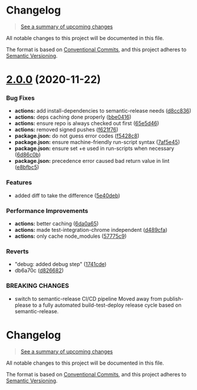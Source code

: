 # Changelog

> [See a summary of upcoming changes](https://github.com/Xunnamius/workflow-playground/compare/main...develop)

All notable changes to this project will be documented in this file.

The format is based on [Conventional Commits](https://conventionalcommits.org),
and this project adheres to [Semantic Versioning](https://semver.org).



# [2.0.0](https://github.com/Xunnamius/workflow-playground/compare/v1.0.15...v2.0.0) (2020-11-22)


### Bug Fixes

* **actions:** add install-dependencies to semantic-release needs ([d8cc836](https://github.com/Xunnamius/workflow-playground/commit/d8cc83611de2a595631f42bee0f10591b11bc59c))
* **actions:** deps caching done properly ([bbe0416](https://github.com/Xunnamius/workflow-playground/commit/bbe0416125a303076bc3f8a5a96c9669db926b46))
* **actions:** ensure repo is always checked out first ([65e5d46](https://github.com/Xunnamius/workflow-playground/commit/65e5d463925b888e08dd69a9da7f4e9f4c9be872))
* **actions:** removed signed pushes ([f621f76](https://github.com/Xunnamius/workflow-playground/commit/f621f76895e6a0749f76a6a1abd90253b8694717))
* **package.json:** do not guess error codes ([f5428c8](https://github.com/Xunnamius/workflow-playground/commit/f5428c87836552db96d40310c52abd47e593e729))
* **package.json:** ensure machine-friendly run-script syntax ([7af5e45](https://github.com/Xunnamius/workflow-playground/commit/7af5e45eb0712da5d80022cedd535a673082d195))
* **package.json:** ensure set +e used in run-scripts when necessary ([6d86c0b](https://github.com/Xunnamius/workflow-playground/commit/6d86c0b4ce2218a93f9919a256a89a04af83a9d1))
* **package.json:** precedence error caused bad return value in lint ([e8bfbc5](https://github.com/Xunnamius/workflow-playground/commit/e8bfbc590ec8ac73071ae61708c1ca29f2beee36))


### Features

* added diff to take the difference ([5e40deb](https://github.com/Xunnamius/workflow-playground/commit/5e40deb020c4bafb103a6bc78fbeecb266a5c983))


### Performance Improvements

* **actions:** better caching ([6da0a65](https://github.com/Xunnamius/workflow-playground/commit/6da0a656aba20f022d26335ec33c9c4c4ea37c02))
* **actions:** made test-integration-chrome independent ([d489cfa](https://github.com/Xunnamius/workflow-playground/commit/d489cfacd8514a210ec0b570ab3c5a283cf5bc19))
* **actions:** only cache node_modules ([57775c9](https://github.com/Xunnamius/workflow-playground/commit/57775c9cc3ffdad94f09b23923785a081e2a08ee))


### Reverts

* "debug: added debug step" ([1741cde](https://github.com/Xunnamius/workflow-playground/commit/1741cde56623bdb6e3e0c1dc95dcbe094b197ebe))
* db6a70c ([d826682](https://github.com/Xunnamius/workflow-playground/commit/d826682b112381f0f2be55b31a1c7e0f1e8f5fea))


### BREAKING CHANGES

* switch to semantic-release CI/CD pipeline
Moved away from publish-please to a fully automated build-test-deploy release cycle based on semantic-release.

# Changelog

> [See a summary of upcoming changes](https://github.com/Xunnamius/isomorphic-json-fetch/compare/main...develop)

All notable changes to this project will be documented in this file.

The format is based on [Conventional Commits](https://conventionalcommits.org),
and this project adheres to [Semantic Versioning](https://semver.org).
